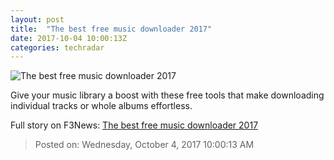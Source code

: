 ```yaml
---
layout: post
title:  "The best free music downloader 2017"
date: 2017-10-04 10:00:13Z
categories: techradar
---
```


![The best free music downloader 2017](http://cdn.mos.cms.futurecdn.net/Lshu6whaNWjZ4Bs2HtWqRY-1200-80.jpg)

Give your music library a boost with these free tools that make downloading individual tracks or whole albums effortless.


Full story on F3News: [The best free music downloader 2017](http://www.f3nws.com/n/ZuEvSH)

> Posted on: Wednesday, October 4, 2017 10:00:13 AM
